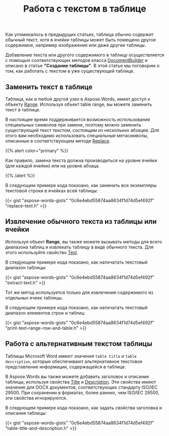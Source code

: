 ﻿---
title: Работа с текстом в таблице
second_title: Aspose.Words для C++
articleTitle: Работа с текстом в таблице
linktitle: Работа с текстом в таблице
description: "Замените текст в таблице на C++. Извлеките обычный текст из таблицы или ячейки с помощью C++."
type: docs
weight: 60
url: /ru/cpp/work-with-text-in-a-table/
---

Как упоминалось в предыдущих статьях, таблица обычно содержит обычный текст, хотя в ячейки таблицы может быть помещено другое содержимое, например изображения или даже другие таблицы.

Добавление текста или другого содержимого в таблицу осуществляется с помощью соответствующих методов класса [DocumentBuilder](https://reference.aspose.com/words/cpp/aspose.words/documentbuilder/) и описано в статье **"Создание таблицы"**. В этой статье мы поговорим о том, как работать с текстом в уже существующей таблице.

## Заменить текст в таблице

Таблица, как и любой другой узел в Aspose.Words, имеет доступ к объекту [Range](https://reference.aspose.com/words/cpp/aspose.words/range/). Используя объект table range, вы можете заменить текст в таблице.

В настоящее время поддерживается возможность использования специальных символов при замене, поэтому можно заменить существующий текст текстом, состоящим из нескольких абзацев. Для этого вам необходимо использовать специальные метасимволы, описанные в соответствующем методе [Replace](https://reference.aspose.com/words/cpp/aspose.words/range/replace/).

{{% alert color="primary" %}}

Как правило, замена текста должна производиться на уровне ячейки (для каждой ячейки) или на уровне абзаца.

{{% /alert %}}

В следующем примере кода показано, как заменить все экземпляры текстовой строки в ячейках всей таблицы:

{{< gist "aspose-words-gists" "0c6e4ebd55874aa8634f1d74d5ef492f" "replace-text.h" >}}

## Извлечение обычного текста из таблицы или ячейки

Используя объект **Range**, вы также можете вызывать методы для всего диапазона таблиц и извлекать таблицу в виде обычного текста. Для этого используйте свойство [Text](https://reference.aspose.com/words/cpp/aspose.words/range/get_text/).

В следующем примере кода показано, как напечатать текстовый диапазон таблицы:

{{< gist "aspose-words-gists" "0c6e4ebd55874aa8634f1d74d5ef492f" "extract-text.h" >}}

Тот же метод используется только для извлечения содержимого из отдельных ячеек таблицы.

В следующем примере кода показано, как напечатать текстовый диапазон элементов строк и таблиц:

{{< gist "aspose-words-gists" "0c6e4ebd55874aa8634f1d74d5ef492f" "print-text-range-row-and-table.h" >}}

## Работа с альтернативным текстом таблицы

Таблицы Microsoft Word имеют значения `table title` и `table description`, которые обеспечивают альтернативное текстовое представление информации, содержащейся в таблице.

В Aspose.Words вы также можете добавить заголовок и описание таблицы, используя свойства [Title](https://reference.aspose.com/words/cpp/aspose.words.tables/table/get_title/) и [Description](https://reference.aspose.com/words/cpp/aspose.words.tables/table/get_description/). Эти свойства имеют значение для DOCX документов, соответствующих стандарту ISO/IEC 29500. При сохранении в форматах, более ранних, чем ISO/IEC 29500, эти свойства игнорируются.

В следующем примере кода показано, как задать свойства заголовка и описания таблицы:

{{< gist "aspose-words-gists" "0c6e4ebd55874aa8634f1d74d5ef492f" "table-title-and-description.h" >}}